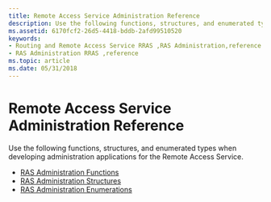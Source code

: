 ```yaml
---
title: Remote Access Service Administration Reference
description: Use the following functions, structures, and enumerated types when developing administration applications for the Remote Access Service.
ms.assetid: 6170fcf2-26d5-4418-bddb-2afd99510520
keywords:
- Routing and Remote Access Service RRAS ,RAS Administration,reference
- RAS Administration RRAS ,reference
ms.topic: article
ms.date: 05/31/2018
---
```


# Remote Access Service Administration Reference

Use the following functions, structures, and enumerated types when developing administration applications for the Remote Access Service.

-   [RAS Administration Functions](ras-administration-functions.md)
-   [RAS Administration Structures](ras-administration-structures.md)
-   [RAS Administration Enumerations](ras-administration-enumerations.md)

 

 




